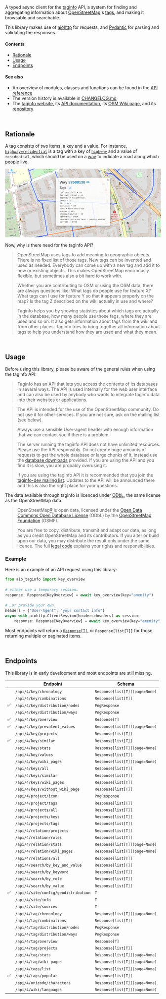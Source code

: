 A typed async client for the [taginfo] API, a system for finding and aggregating
information about [OpenStreetMap]'s [tags], and making it browsable and searchable.

This library makes use of [aiohttp] for requests, and [Pydantic] for parsing
and validating the responses.

[taginfo]: https://taginfo.openstreetmap.org
[OpenStreetMap]: https://www.openstreetmap.org
[tags]: https://wiki.openstreetmap.org/wiki/Tags
[aiohttp]: https://docs.aiohttp.org/
[Pydantic]: https://pydantic.dev/

#### Contents
- [Rationale](#rationale)
- [Usage](#usage)
- [Endpoints](#endpoints)

#### See also
- An overview of modules, classes and functions can be found in the [API reference](https://www.timwie.dev/aio-taginfo/)
- The version history is available in [CHANGELOG.md](https://github.com/timwie/aio-taginfo/blob/main/CHANGELOG.md)
- The [taginfo website](https://taginfo.openstreetmap.org/),
  its [API documentation](https://taginfo.openstreetmap.org/taginfo/apidoc),
  its [OSM Wiki page](https://wiki.openstreetmap.org/wiki/Taginfo),
  and its [repository](https://github.com/taginfo/taginfo)

<br>

## Rationale
A tag consists of two items, a key and a value. For instance,
[`highway=residential`](https://wiki.openstreetmap.org/wiki/Tag:highway%3Dresidential)
is a tag with a key of [`highway`](https://wiki.openstreetmap.org/wiki/Key:highway)
and a value of `residential`, which should be used on a
[way](https://wiki.openstreetmap.org/wiki/Way) to indicate a road along which people live.

![Example of a way with its tags](https://github.com/timwie/aio-taginfo/blob/main/.github/overpass-turbo-tags-example.png)

Now, why is there need for the taginfo API?
> OpenStreetMap uses tags to add meaning to geographic objects. There is no fixed
> list of those tags. New tags can be invented and used as needed. Everybody can
> come up with a new tag and add it to new or existing objects. This makes
> OpenStreetMap enormously flexible, but sometimes also a bit hard to work with.
> 
> Whether you are contributing to OSM or using the OSM data, there are always
> questions like: What tags do people use for feature X? What tags can I use for
> feature Y so that it appears properly on the map? Is the tag Z described on the
> wiki actually in use and where?
> 
> Taginfo helps you by showing statistics about which tags are actually in the
> database, how many people use those tags, where they are used and so on. It also
> gets information about tags from the wiki and from other places. Taginfo tries
> to bring together all information about tags to help you understand how they are
> used and what they mean.


<br>

## Usage
Before using this library, please be aware of the general rules when using the taginfo API:

> Taginfo has an API that lets you access the contents of its databases in several
> ways. The API is used internally for the web user interface and can also be used
> by anybody who wants to integrate taginfo data into their websites or
> applications.

> The API is intended for the use of the OpenStreetMap community. Do not use it
> for other services. If you are not sure, ask on the mailing list (see below).
> 
> Always use a sensible User-agent header with enough information that we can
> contact you if there is a problem.
> 
> The server running the taginfo API does not have unlimited resources. Please use
> the API responsibly. Do not create huge amounts of requests to get the whole
> database or large chunks of it, instead use the [database downloads] provided.
> If you are using the API and you find it is slow, you are probably overusing it.
> 
> If you are using the taginfo API it is recommended that you join the
> [taginfo-dev mailing list]. Updates to the API will be announced there and this
> is also the right place for your questions. 

[database downloads]: https://taginfo.openstreetmap.org/download
[taginfo-dev mailing list]: https://lists.openstreetmap.org/listinfo/taginfo-dev

The data available through taginfo is licenced under [ODbL],
the same license as the OpenStreetMap data.

> OpenStreetMap[®] is open data, licensed under the
> [Open Data Commons Open Database License] (ODbL)
> by the [OpenStreetMap Foundation] (OSMF).
> 
> You are free to copy, distribute, transmit and adapt our data, as long as you
> credit OpenStreetMap and its contributors. If you alter or build upon our data,
> you may distribute the result only under the same licence. The full [legal code]
> explains your rights and responsibilities. 

[ODbL]: https://www.openstreetmap.org/copyright/en
[®]: https://www.openstreetmap.org/copyright/en#trademarks
[Open Data Commons Open Database License]: https://opendatacommons.org/licenses/odbl/
[OpenStreetMap Foundation]: https://osmfoundation.org/
[legal code]: https://opendatacommons.org/licenses/odbl/1.0/

### Example
Here is an example of an API request using this library:

```python
from aio_taginfo import key_overview

# either use a temporary session…
response: Response[KeyOverview] = await key_overview(key="amenity")

# …or provide your own
headers = {"User-Agent": "your contact info"}
async with aiohttp.ClientSession(headers=headers) as session:
    response: Response[KeyOverview] = await key_overview(key="amenity", session=session)
```

Most endpoints will return a [`Response[T]`](https://www.timwie.dev/aio-taginfo/aio_taginfo/api/v4.html#Response),
or `Response[list[T]]` for those returning multiple or paginated items.

<br>

## Endpoints
This library is in early development and most endpoints are still missing.

|   | Endpoint                             | Schema                         |
|--:|--------------------------------------|--------------------------------|
|   | `/api/4/key/chronology`              | `Response[list[T]](page=None)` |
|   | `/api/4/key/combinations`            | `Response[list[T]]`            |
| ✅ | `/api/4/key/distribution/nodes`      | `PngResponse`                  |
|   | `/api/4/key/distribution/ways`       | `PngResponse`                  |
| ✅ | `/api/4/key/overview`                | `Response[T]`                  |
| ✅ | `/api/4/key/prevalent_values`        | `Response[list[T]](page=None)` |
|   | `/api/4/key/projects`                | `Response[list[T]]`            |
| ✅ | `/api/4/key/similar`                 | `Response[list[T]]`            |
|   | `/api/4/key/stats`                   | `Response[list[T]](page=None)` |
|   | `/api/4/key/values`                  | `Response[list[T]]`            |
|   | `/api/4/key/wiki_pages`              | `Response[list[T]](page=None)` |
|   | `/api/4/keys/all`                    | `Response[list[T]]`            |
|   | `/api/4/keys/similar`                | `Response[list[T]]`            |
|   | `/api/4/keys/wiki_pages`             | `Response[list[T]]`            |
|   | `/api/4/keys/without_wiki_page`      | `Response[list[T]]`            |
|   | `/api/4/project/icon`                | `PngResponse`                  |
|   | `/api/4/project/tags`                | `Response[list[T]]`            |
|   | `/api/4/projects/all`                | `Response[list[T]]`            |
|   | `/api/4/projects/keys`               | `Response[list[T]]`            |
|   | `/api/4/projects/tags`               | `Response[list[T]]`            |
|   | `/api/4/relation/projects`           | `Response[list[T]]`            |
|   | `/api/4/relation/roles`              | `Response[list[T]]`            |
|   | `/api/4/relation/stats`              | `Response[list[T]](page=None)` |
|   | `/api/4/relation/wiki_pages`         | `Response[list[T]](page=None)` |
|   | `/api/4/relations/all`               | `Response[list[T]]`            |
|   | `/api/4/search/by_key_and_value`     | `Response[list[T]]`            |
|   | `/api/4/search/by_keyword`           | `Response[list[T]]`            |
|   | `/api/4/search/by_role`              | `Response[list[T]]`            |
|   | `/api/4/search/by_value`             | `Response[list[T]]`            |
| ✅ | `/api/4/site/config/geodistribution` | `T`                            |
|   | `/api/4/site/info`                   | `T`                            |
|   | `/api/4/site/sources`                | `T`                            |
|   | `/api/4/tag/chronology`              | `Response[list[T]](page=None)` |
|   | `/api/4/tag/combinations`            | `Response[list[T]]`            |
|   | `/api/4/tag/distribution/nodes`      | `PngResponse`                  |
|   | `/api/4/tag/distribution/ways`       | `PngResponse`                  |
|   | `/api/4/tag/overview`                | `Response[T]`                  |
|   | `/api/4/tag/projects`                | `Response[list[T]]`            |
|   | `/api/4/tag/stats`                   | `Response[list[T]](page=None)` |
|   | `/api/4/tag/wiki_pages`              | `Response[list[T]](page=None)` |
|   | `/api/4/tags/list`                   | `Response[list[T]](page=None)` |
| ✅ | `/api/4/tags/popular`                | `Response[list[T]]`            |
|   | `/api/4/unicode/characters`          | `Response[list[T]](page=None)` |
|   | `/api/4/wiki/languages`              | `Response[list[T]](page=None)` |
